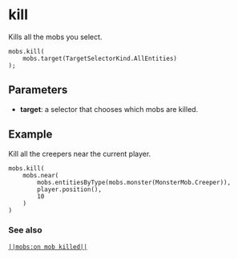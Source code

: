 # kill

Kills all the mobs you select.

```sig
mobs.kill(
    mobs.target(TargetSelectorKind.AllEntities)
);
```

## Parameters

* **target**: a selector that chooses which mobs are killed.

## Example

Kill all the creepers near the current player.

```blocks
mobs.kill(
    mobs.near(
        mobs.entitiesByType(mobs.monster(MonsterMob.Creeper)),
        player.position(),
        10
    )
)
```

### See also

[`||mobs:on mob killed||`](/reference/mobs/on-mob-killed)